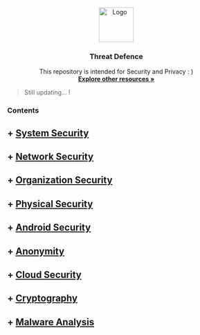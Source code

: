<!-- PROJECT LOGO -->
<br />
<p align="center">
  <a href="https://github.com/sarathlalup">
    <img src="https://cdn0.iconfinder.com/data/icons/cybersecurity-glyph-silhouettes/300/22119111Untitled-3-512.png" alt="Logo" width="80" height="80">
   </a>

  <h3 align="center">Threat Defence</h3>

  <p align="center">
   This repository is intended for Security and Privacy : )
    <br />
    <a href="https://github.com/sarathlalup/Cyber-security/blob/master/Explore%20other%20resources.md"><strong>Explore other resources  »</strong></a>
    <br />
    </p>
</p>

> Still updating...   !
### Contents
## + [ System Security](https://github.com/sarathlalup/Security/blob/master/System%20Security/README.md)

## + [ Network Security](https://github.com/sarathlalup/Security/blob/master/Network%20Security/README.md)

## + [  	Organization Security](https://github.com/sarathlalup/Security/blob/master/Organization%20Security/README.md)

## + [  	Physical Security](https://github.com/sarathlalup/Security/blob/master/Physical%20Security/README.md)

## + [ Android Security](https://github.com/sarathlalup/Security/tree/master/Android%20Security/README.md)

## + [ Anonymity](https://github.com/sarathlalup/Security/blob/master/Anonymity/README.md)

## + [ Cloud Security](https://github.com/sarathlalup/Security/blob/master/Cloud%20Security/README.md)

## + [ Cryptography](https://github.com/sarathlalup/Security/blob/master/Cryptography/README.md)

## + [  	Malware Analysis](https://github.com/sarathlalup/Security/blob/master/Malware%20Analysis/README.md)


